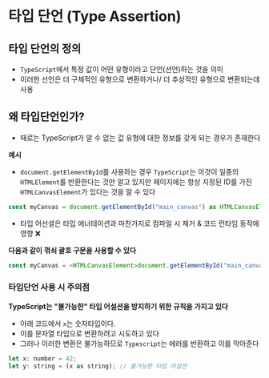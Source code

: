 # 타입 단언 (Type Assertion)

## 타입 단언의 정의

- `TypeScript`에서 특정 값이 어떤 유형이라고 단언(선언)하는 것을 의미
- 이러한 선언은 더 구체적인 유형으로 변환하거나/ 더 추상적인 유형으로 변환되는데 사용

## 왜 타입단언인가?

- 때로는 TypeScript가 알 수 없는 값 유형에 대한 정보를 갖게 되는 경우가 존재한다

**예시**
- `document.getElementById`를 사용하는 경우 `TypeScript`는 이것이 일종의 `HTMLElement`를 반환한다는 것만 알고 있지만 페이지에는 항상 지정된 ID를 가진 `HTMLCanvasElement`가 있다는 것을 알 수 있다

```jsx
const myCanvas = document.getElementById("main_canvas") as HTMLCanvasElement
```

- 타입 어선셜은 타입 애너테이션과 마찬가지로 컴파일 시 제거 & 코드 런타임 동작에 영향 ❌

**다음과 같이 꺾쇠 괄호 구문을 사용할 수 있다**

```ts
const myCanvas = <HTMLCanvasElement>document.getElementById("main_canvas");
```


### 타입단언 사용 시 주의점

**TypeScript는 "불가능한" 타입 어설션을 방지하기 위한 규칙을 가지고 있다**

- 아래 코드에서 `x`는 숫자타입이다.
- 이를 문자열 타입으로 변환하려고 시도하고 있다
- 그러나 이러한 변환은 불가능하므로 `Typescript`는 에러를 반환하고 이를 막아준다

```jsx
let x: number = 42;
let y: string = (x as string); // 불가능한 타입 어설션

```